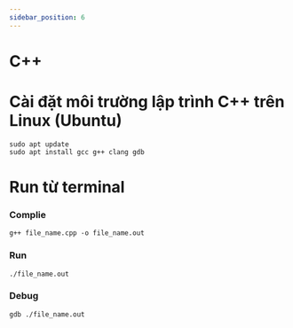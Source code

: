 ```yaml
---
sidebar_position: 6
---
```


# C++

# Cài đặt môi trường lập trình C++ trên Linux (Ubuntu)
```
sudo apt update
sudo apt install gcc g++ clang gdb
```

# Run từ terminal
### Complie
```
g++ file_name.cpp -o file_name.out
```
### Run
```
./file_name.out
```

### Debug
```
gdb ./file_name.out
```